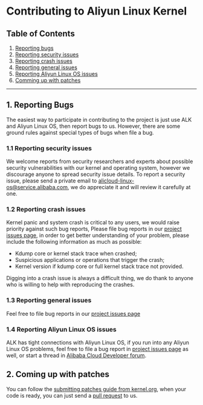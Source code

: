 Contributing to Aliyun Linux Kernel
===================================

Table of Contents
-----------------
1. [Reporting bugs](#1-reporting-bugs)
  1. [Reporting security issues](#11-reporting-security-issues)
  2. [Reporting crash issues](#12-reporting-crash-issues)
  3. [Reporting general issues](#13-reporting-general-issues)
  4. [Reporting Aliyun Linux OS issues](#14-reporting-aliyun-linux-os-issues)
2. [Comming up with patches](#2-coming-up-with-patches)

-----------------

## 1. Reporting Bugs

The easiest way to participate in contributing to the project is just use ALK and Aliyun Linux OS, then report bugs to us. However, there are some ground rules against special types of bugs when file a bug.

### 1.1 Reporting security issues

We welcome reports from security researchers and experts about possible security vulnerabilities with our kernel and operating system, however we discourage anyone to spread security issue details. To report a security issue, please send a private email to [alicloud-linux-os@service.alibaba.com](mailto:alibaba-linux-os@service.alibaba.com), we do appreciate it and will review it carefully at one.

### 1.2 Reporting crash issues

Kernel panic and system crash is critical to any users, we would raise priority against such bug reports, Please file bug reports in our [project issues page](https://github.com/alibaba/aliyun-linux-kernel/issues), in order to get better understanding of your problem, please include the following information as much as possible:

+ Kdump core or kernel stack trace when crashed;
+ Suspicious applications or operations that trigger the crash;
+ Kernel version if kdump core or full kernel stack trace not provided.

Digging into a crash issue is always a difficult thing, we do thank to anyone who is willing to help with reproducing the crashes.

### 1.3 Reporting general issues

Feel free to file bug reports in our [project issues page](https://github.com/alibaba/aliyun-linux-kernel/issues)

### 1.4 Reporting Aliyun Linux OS issues

ALK has tight connections with Aliyun Linux OS, if you run into any Aliyun Linux OS problems, feel free to file a bug report in [project issues page](https://github.com/alibaba/aliyun-linux-kernel/issues) as well, or start a thread in [Alibaba Cloud Developer forum](https://bbs.aliyun.com/fourms.php).

## 2. Coming up with patches

You can follow the [submitting patches guide from kernel.org](https://www.kernel.org/doc/html/latest/process/submitting-patches.html), when your code is ready, you can just send a [pull request](https://github.com/alibaba/aliyun-linux-kernel/pulls) to us.
